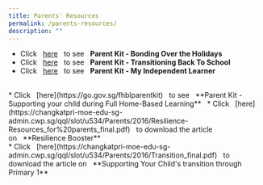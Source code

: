 ```yaml
---
title: Parents' Resources
permalink: /parents-resources/
description: ""
---
```

* Click   [here](https://go.gov.sg/bondingovertheholidays)   to see   **Parent Kit - Bonding Over the Holidays**  
* Click   [here](https://go.gov.sg/transitioningbacktoschool)   to see   **Parent Kit - Transitioning Back To School**  
* Click   [here](https://go.gov.sg/myindependentlearnerresourcekit)   to see   **Parent Kit - My Independent Learner**
 <br>
* Click   [here](https://go.gov.sg/fhblparentkit)   to see   **Parent Kit - Supporting your child during Full Home-Based Learning**  
* Click   [here](https://changkatpri-moe-edu-sg-admin.cwp.sg/qql/slot/u534/Parents/2016/Resilience-Resources_for%20parents_final.pdf)   to download the article on   **Resilience Booster** 
<br>
* Click   [here](https://changkatpri-moe-edu-sg-admin.cwp.sg/qql/slot/u534/Parents/2016/Transition_final.pdf)   to download the article on   **Supporting Your Child's transition through Primary 1**